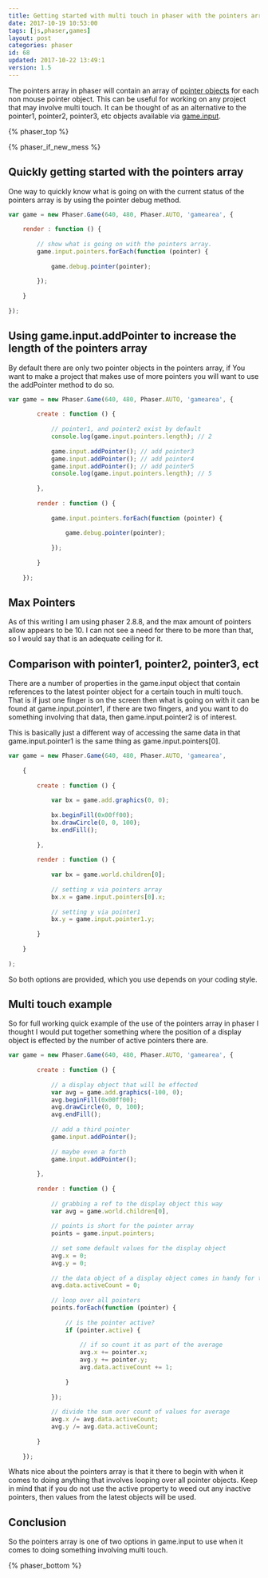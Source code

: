 ```yaml
---
title: Getting started with multi touch in phaser with the pointers array.
date: 2017-10-19 10:53:00
tags: [js,phaser,games]
layout: post
categories: phaser
id: 68
updated: 2017-10-22 13:49:1
version: 1.5
---
```


The pointers array in phaser will contain an array of [pointer objects](/2017/10/17/phaser-input-pointer-objects/) for each non mouse pointer object. This can be useful for working on any project that may involve multi touch. It can be thought of as an alternative to the pointer1, pointer2, pointer3, etc objects available via [game.input](/2017/10/13/phaser-gameobj-input/).

<!-- more -->

{% phaser_top %}

{% phaser_if_new_mess %}

## Quickly getting started with the pointers array

One way to quickly know what is going on with the current status of the pointers array is by using the pointer debug method.

```js
var game = new Phaser.Game(640, 480, Phaser.AUTO, 'gamearea', {
 
    render : function () {
 
        // show what is going on with the pointers array.
        game.input.pointers.forEach(function (pointer) {
 
            game.debug.pointer(pointer);
 
        });
 
    }
 
});
```

## Using game.input.addPointer to increase the length of the pointers array

By default there are only two pointer objects in the pointers array, if You want to make a project that makes use of more pointers you will want to use the addPointer method to do so.

```js
var game = new Phaser.Game(640, 480, Phaser.AUTO, 'gamearea', {
 
        create : function () {
 
            // pointer1, and pointer2 exist by default
            console.log(game.input.pointers.length); // 2
 
            game.input.addPointer(); // add pointer3
            game.input.addPointer(); // add pointer4
            game.input.addPointer(); // add pointer5
            console.log(game.input.pointers.length); // 5
 
        },
 
        render : function () {
 
            game.input.pointers.forEach(function (pointer) {
 
                game.debug.pointer(pointer);
 
            });
 
        }
 
    });
```

## Max Pointers

As of this writing I am using phaser 2.8.8, and the max amount of pointers allow appears to be 10. I can not see a need for there to be more than that, so I would say that is an adequate ceiling for it.

## Comparison with pointer1, pointer2, pointer3, ect

There are a number of properties in the game.input object that contain references to the latest pointer object for a certain touch in multi touch. That is if just one finger is on the screen then what is going on with it can be found at game.input.pointer1, if there are two fingers, and you want to do something involving that data, then game.input.pointer2 is of interest.

This is basically just a different way of accessing the same data in that game.input.pointer1 is the same thing as game.input.pointers[0].

```js
var game = new Phaser.Game(640, 480, Phaser.AUTO, 'gamearea', 
 
    {
 
        create : function () {
 
            var bx = game.add.graphics(0, 0);
 
            bx.beginFill(0x00ff00);
            bx.drawCircle(0, 0, 100);
            bx.endFill();
 
        },
 
        render : function () {
 
            var bx = game.world.children[0];
 
            // setting x via pointers array
            bx.x = game.input.pointers[0].x;
 
            // setting y via pointer1
            bx.y = game.input.pointer1.y;
 
        }
 
    }
 
);
```

So both options are provided, which you use depends on your coding style.

## Multi touch example

So for full working quick example of the use of the pointers array in phaser I thought I would put together something where the position of a display object is effected by the number of active pointers there are.

```js
var game = new Phaser.Game(640, 480, Phaser.AUTO, 'gamearea', {
 
        create : function () {
 
            // a display object that will be effected
            var avg = game.add.graphics(-100, 0);
            avg.beginFill(0x00ff00);
            avg.drawCircle(0, 0, 100);
            avg.endFill();
 
            // add a third pointer
            game.input.addPointer();
 
            // maybe even a forth
            game.input.addPointer();
 
        },
 
        render : function () {
 
            // grabbing a ref to the display object this way
            var avg = game.world.children[0],
 
            // points is short for the pointer array
            points = game.input.pointers;
 
            // set some default values for the display object
            avg.x = 0;
            avg.y = 0;
 
            // the data object of a display object comes in handy for things like this
            avg.data.activeCount = 0;
 
            // loop over all pointers
            points.forEach(function (pointer) {
 
                // is the pointer active?
                if (pointer.active) {
 
                    // if so count it as part of the average
                    avg.x += pointer.x;
                    avg.y += pointer.y;
                    avg.data.activeCount += 1;
 
                }
 
            });
 
            // divide the sum over count of values for average
            avg.x /= avg.data.activeCount;
            avg.y /= avg.data.activeCount;
 
        }
 
    });
```

Whats nice about the pointers array is that it there to begin with when it comes to doing anything that involves looping over all pointer objects. Keep in mind that if you do not use the active property to weed out any inactive pointers, then values from the latest objects will be used.

## Conclusion

So the pointers array is one of two options in game.input to use when it comes to doing something involving multi touch.

{% phaser_bottom %}